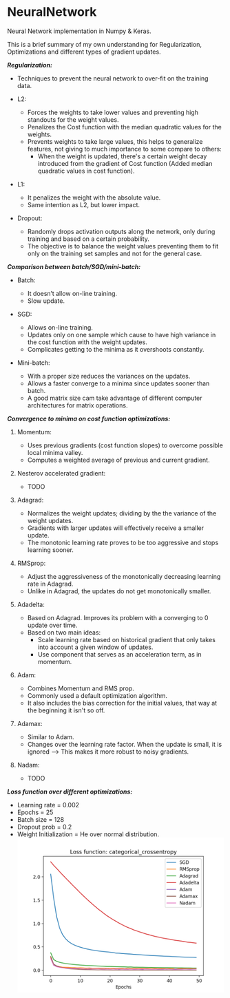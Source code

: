 # NeuralNetwork
Neural Network implementation in Numpy & Keras. 

This is a brief summary of my own understanding for Regularization, Optimizations and different types of gradient updates.

_**Regularization:**_
* Techniques to prevent the neural network to over-fit on the training data.
* L2:
  * Forces the weights to take lower values and preventing high standouts for the weight values.
  * Penalizes the Cost function with the median quadratic values for the weights.
  * Prevents weights to take large values, this helps to generalize features, not giving to much importance to some compare to others:
    * When the weight is updated, there's a certain weight decay introduced from the gradient of Cost function (Added median quadratic values in cost function).

* L1:
  * It penalizes the weight with the absolute value.
  * Same intention as L2, but lower impact.

* Dropout:
  * Randomly drops activation outputs along the network, only during training and based on a certain probability.
  * The objective is to balance the weight values preventing them to fit only on the training set samples and not for the general case.


_**Comparison between batch/SGD/mini-batch:**_
* Batch:
  * It doesn’t allow on-line training.
  * Slow update.

* SGD:
  * Allows on-line training.
  * Updates only on one sample which cause to have high variance in the cost function with the weight updates.
  * Complicates getting to the minima as it overshoots constantly.

* Mini-batch:
  * With a proper size reduces the variances on the updates.
  * Allows a faster converge to a minima since updates sooner than batch.
  * A good matrix size cam take advantage of different computer architectures for matrix operations.

_**Convergence to minima on cost function optimizations:**_
1. Momentum:
    * Uses previous gradients (cost function slopes) to overcome possible local minima valley.
    * Computes a weighted average of previous and current gradient.

2. Nesterov accelerated gradient:
    * TODO

3. Adagrad:
    * Normalizes the weight updates; dividing by the the variance of the weight updates.
    * Gradients with larger updates will effectively receive a smaller update.
    * The monotonic learning rate proves to be too aggressive and stops learning sooner.

4. RMSprop:
    * Adjust the aggressiveness of the monotonically decreasing learning rate in Adagrad.
    * Unlike in Adagrad, the updates do not get monotonically smaller.

5. Adadelta:
    * Based on Adagrad. Improves its problem with a converging to 0 update over time.
    * Based on two main ideas:
      * Scale learning rate based on historical gradient that only takes into account a given window of updates.
      * Use component that serves as an acceleration term, as in momentum.

6. Adam:
    * Combines Momentum and RMS prop.
    * Commonly used a default optimization algorithm.
    * It also includes the bias correction for the initial values, that way at the beginning it isn't so off.

7. Adamax:
    * Similar to Adam.
    * Changes over the learning rate factor. When the update is small, it is ignored --> This makes it more robust to noisy gradients.

8. Nadam:
    * TODO

_**Loss function over different optimizations:**_
* Learning rate = 0.002
* Epochs = 25
* Batch size = 128
* Dropout prob = 0.2
* Weight Initialization = He over normal distribution.
![Loss function over different optimizations:](https://github.com/AdalbertoCq/NeuralNetwork/blob/master/Optimization_plots.png)
